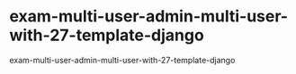 # exam-multi-user-admin-multi-user-with-27-template-django
 exam-multi-user-admin-multi-user-with-27-template-django
